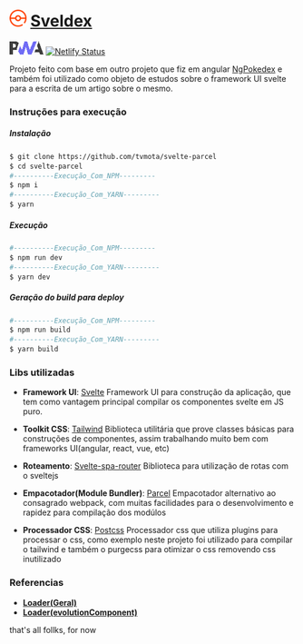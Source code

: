 # <img src="src/assets/img/readme_icon.png"  alt="APP_LOGO" width="30" height="30"> [Sveldex](https://sveldex.netlify.com/) 
![PWA_LOGO](src/assets/img/pwa_logo.png) [![Netlify Status](https://api.netlify.com/api/v1/badges/c8c1e3ac-725b-45df-bb6d-8071970a3f42/deploy-status)](https://app.netlify.com/sites/sveldex/deploys)

Projeto feito com base em outro projeto que fiz em angular [NgPokedex](https://github.com/tvmota/ng-pokedex) e também foi utilizado como objeto de estudos sobre o framework UI svelte para a escrita de um artigo sobre o mesmo.

### Instruções para execução
##### Instalação
```bash
$ git clone https://github.com/tvmota/svelte-parcel
$ cd svelte-parcel
#----------Execução_Com_NPM---------
$ npm i
#----------Execução_Com_YARN---------
$ yarn
```
##### Execução
```bash
#----------Execução_Com_NPM---------
$ npm run dev
#----------Execução_Com_YARN---------
$ yarn dev
```
##### Geração do build para deploy
```bash
#----------Execução_Com_NPM---------
$ npm run build
#----------Execução_Com_YARN---------
$ yarn build
```

### Libs utilizadas

- **Framework UI**: [Svelte](https://svelte.dev/)
Framework UI para construção da aplicação, que tem como vantagem principal compilar os componentes svelte em JS puro.

- **Toolkit CSS**: [Tailwind](https://tailwindcss.com/)
Biblioteca utilitária que prove classes básicas para construções de componentes, assim trabalhando muito bem com frameworks UI(angular, react, vue, etc)

- **Roteamento**: [Svelte-spa-router](https://github.com/ItalyPaleAle/svelte-spa-router)
Biblioteca para utilização de rotas com o sveltejs  

- **Empacotador(Module Bundler)**: [Parcel](https://parceljs.org/)
Empacotador alternativo ao consagrado webpack, com muitas facilidades para o desenvolvimento e rapidez para compilação dos modúlos

- **Processador CSS**: [Postcss](https://postcss.org/)
Processador css que utiliza plugins para processar o css, como exemplo neste projeto foi utilizado para compilar o tailwind e também o purgecss para otimizar o css removendo css inutilizado


### Referencias

- [**Loader(Geral)**](https://code.sololearn.com/W8Wydo5pM84d/#html)
- [**Loader(evolutionComponent)**](https://css.30secondsofcode.org/snippet/bouncing-loader)

that's all follks, for now